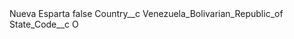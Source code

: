 <?xml version="1.0" encoding="UTF-8"?>
<CustomMetadata xmlns="http://soap.sforce.com/2006/04/metadata" xmlns:xsi="http://www.w3.org/2001/XMLSchema-instance" xmlns:xsd="http://www.w3.org/2001/XMLSchema">
    <label>Nueva Esparta</label>
    <protected>false</protected>
    <values>
        <field>Country__c</field>
        <value xsi:type="xsd:string">Venezuela_Bolivarian_Republic_of</value>
    </values>
    <values>
        <field>State_Code__c</field>
        <value xsi:type="xsd:string">O</value>
    </values>
</CustomMetadata>
